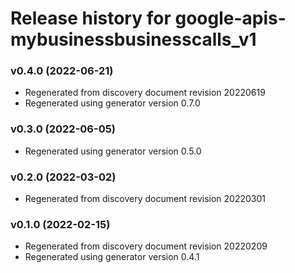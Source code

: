 # Release history for google-apis-mybusinessbusinesscalls_v1

### v0.4.0 (2022-06-21)

* Regenerated from discovery document revision 20220619
* Regenerated using generator version 0.7.0

### v0.3.0 (2022-06-05)

* Regenerated using generator version 0.5.0

### v0.2.0 (2022-03-02)

* Regenerated from discovery document revision 20220301

### v0.1.0 (2022-02-15)

* Regenerated from discovery document revision 20220209
* Regenerated using generator version 0.4.1

